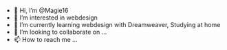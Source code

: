 - 👋 Hi, I’m @Magie16
- 👀 I’m interested in webdesign
- 🌱 I’m currently learning webdesign with Dreamweaver, Studying at home
- 💞️ I’m looking to collaborate on ...
- 📫 How to reach me ...

<!---
Magie16/Magie16 is a ✨ special ✨ repository because its `README.md` (this file) appears on your GitHub profile.
You can click the Preview link to take a look at your changes.
--->
